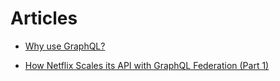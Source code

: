 # Articles

* [Why use GraphQL?](https://www.apollographql.com/blog/why-use-graphql/)

* [How Netflix Scales its API with GraphQL Federation (Part 1)](https://netflixtechblog.com/how-netflix-scales-its-api-with-graphql-federation-part-1-ae3557c187e2)



